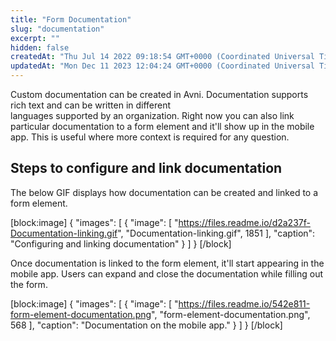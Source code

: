 ```yaml
---
title: "Form Documentation"
slug: "documentation"
excerpt: ""
hidden: false
createdAt: "Thu Jul 14 2022 09:18:54 GMT+0000 (Coordinated Universal Time)"
updatedAt: "Mon Dec 11 2023 12:04:24 GMT+0000 (Coordinated Universal Time)"
---
```

Custom documentation can be created in Avni. Documentation supports rich text and can be written in different  
languages supported by an organization. Right now you can also link particular documentation to a form element and it'll show up in the mobile app. This is useful where more context is required for any question.

## Steps to configure and link documentation

The below GIF displays how documentation can be created and linked to a form element.

[block:image]
{
  "images": [
    {
      "image": [
        "https://files.readme.io/d2a237f-Documentation-linking.gif",
        "Documentation-linking.gif",
        1851
      ],
      "caption": "Configuring and linking documentation"
    }
  ]
}
[/block]


Once documentation is linked to the form element, it'll start appearing in the mobile app. Users can expand and close the documentation while filling out the form.

[block:image]
{
  "images": [
    {
      "image": [
        "https://files.readme.io/542e811-form-element-documentation.png",
        "form-element-documentation.png",
        568
      ],
      "caption": "Documentation on the mobile app."
    }
  ]
}
[/block]
